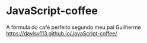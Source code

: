 # JavaScript-coffee
A fórmula do café perfeito segundo meu pai Guilherme
https://davisv113.github.io/JavaScript-coffee/

